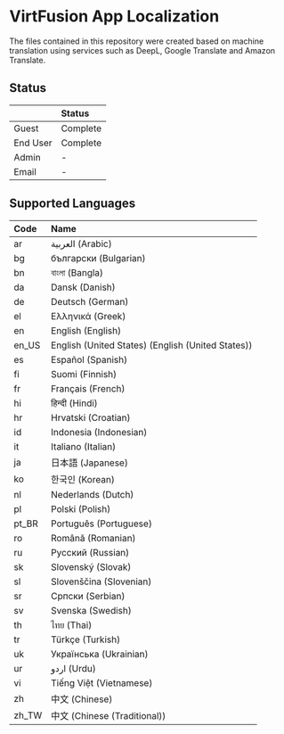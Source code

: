 # VirtFusion App Localization

The files contained in this repository were created based on machine translation using services such as DeepL, Google
Translate and Amazon Translate.

## Status

|          | Status   |
|:---------|:---------|
| Guest    | Complete |
| End User | Complete |
| Admin    | -        |
| Email    | -        |

## Supported Languages

| Code  | Name                                            |
|:------|:------------------------------------------------|
| ar | العربية (Arabic) |
| bg | български (Bulgarian) |
| bn | বাংলা (Bangla) |
| da | Dansk (Danish) |
| de | Deutsch (German) |
| el | Ελληνικά (Greek) |
| en | English (English) |
| en_US | English (United States) (English (United States)) |
| es | Español (Spanish) |
| fi | Suomi (Finnish) |
| fr | Français (French) |
| hi | हिन्दी (Hindi) |
| hr | Hrvatski (Croatian) |
| id | Indonesia (Indonesian) |
| it | Italiano (Italian) |
| ja | 日本語 (Japanese) |
| ko | 한국인 (Korean) |
| nl | Nederlands (Dutch) |
| pl | Polski (Polish) |
| pt_BR | Português (Portuguese) |
| ro | Română (Romanian) |
| ru | Pусский (Russian) |
| sk | Slovenský (Slovak) |
| sl | Slovenščina (Slovenian) |
| sr | Српски (Serbian) |
| sv | Svenska (Swedish) |
| th | ไทย (Thai) |
| tr | Türkçe (Turkish) |
| uk | Українська (Ukrainian) |
| ur | اردو (Urdu) |
| vi | Tiếng Việt (Vietnamese) |
| zh | 中文 (Chinese) |
| zh_TW | 中文 (Chinese (Traditional)) |

